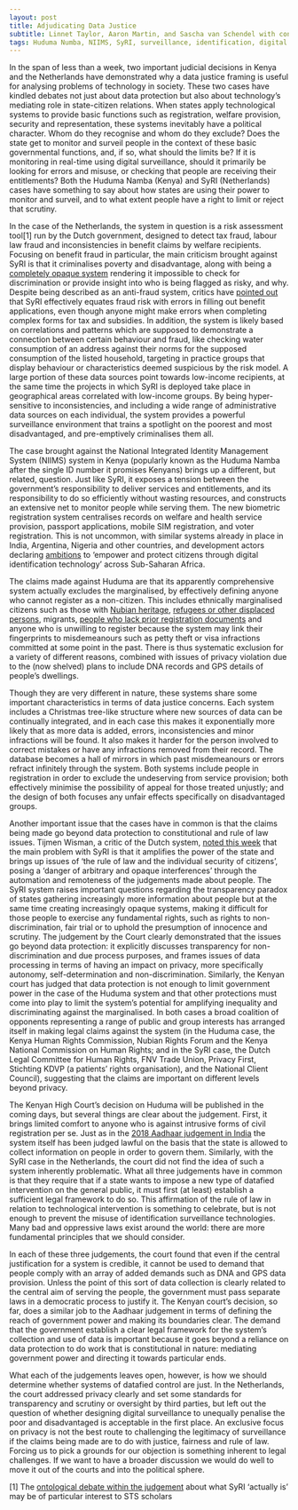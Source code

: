```yaml
---
layout: post
title: Adjudicating Data Justice 
subtitle: Linnet Taylor, Aaron Martin, and Sascha van Schendel with contributions from Aviva de Groot
tags: Huduma Numba, NIIMS, SyRI, surveillance, identification, digital welfare, data justice, data protection
---
```

In the span of less than a week, two important judicial decisions in Kenya and the Netherlands have demonstrated why a data justice framing is useful for analysing problems of technology in society. These two cases have kindled debates not just about data protection but also about technology’s mediating role in state-citizen relations. When states apply technological systems to provide basic functions such as registration, welfare provision, security and representation, these systems inevitably have a political character. Whom do they recognise and whom do they exclude? Does the state get to monitor and surveil people in the context of these basic governmental functions, and, if so, what should the limits be? If it is monitoring in real-time using digital surveillance, should it primarily be looking for errors and misuse, or checking that people are receiving their entitlements? Both the Huduma Namba (Kenya) and SyRI (Netherlands) cases have something to say about how states are using their power to monitor and surveil, and to what extent people have a right to limit or reject that scrutiny.

In the case of the Netherlands, the system in question is a risk assessment tool[1] run by the Dutch government, designed to detect tax fraud, labour law fraud and inconsistencies in benefit claims by welfare recipients. Focusing on benefit fraud in particular, the main criticism brought against SyRI is that it criminalises poverty and disadvantage, along with being a [completely opaque system](https://link.springer.com/chapter/10.1007/978-94-6265-279-8_12) rendering it impossible to check for discrimination or provide insight into who is being flagged as risky, and why. Despite being described as an anti-fraud system, critics have [pointed out](https://www.asser.nl/about-the-institute/asser-today/interview-curtailing-the-surveillance-state-anticipating-the-syri-case-judgment/) that SyRI effectively equates fraud risk with errors in filling out benefit applications, even though anyone might make errors when completing complex forms for tax and subsidies. In addition, the system is likely based on correlations and patterns which are supposed to demonstrate a connection between certain behaviour and fraud, like checking water consumption of an address against their norms for the supposed consumption of the listed household, targeting in practice groups that display behaviour or characteristics deemed suspicious by the risk model. A large portion of these data sources point towards low-income recipients, at the same time the projects in which SyRI is deployed take place in geographical areas correlated with low-income groups. By being hyper-sensitive to inconsistencies, and including a wide range of administrative data sources on each individual, the system provides a powerful surveillance environment that trains a spotlight on the poorest and most disadvantaged, and pre-emptively criminalises them all.

The case brought against the National Integrated Identity Management System (NIIMS) system in Kenya (popularly known as the Huduma Namba after the single ID number it promises Kenyans) brings up a different, but related, question. Just like SyRI, it exposes a tension between the government’s responsibility to deliver services and entitlements, and its responsibility to do so efficiently without wasting resources, and constructs an extensive net to monitor people while serving them. The new biometric registration system centralises records on welfare and health service provision, passport applications, mobile SIM registration, and voter registration. This is not uncommon, with similar systems already in place in India, Argentina, Nigeria and other countries, and development actors declaring [ambitions](https://www.csis.org/events/digital-identity-and-future-africas-digital-economy) to ‘empower and protect citizens through digital identification technology’ across Sub-Saharan Africa.

The claims made against Huduma are that its apparently comprehensive system actually excludes the marginalised, by effectively defining anyone who cannot register as a non-citizen. This includes ethnically marginalised citizens such as those with [Nubian heritage](https://www.the-star.co.ke/counties/nairobi/2019-05-15-why-some-nubians-risk-missing-out-on-huduma-namba/), [refugees or other displaced persons](https://www.the-star.co.ke/counties/rift-valley/2019-04-20-idps-left-out-in-huduma-namba-registration-for-lack-title-deeds/), migrants, [people who lack prior registration documents](https://www.nytimes.com/2020/01/28/world/africa/kenya-biometric-id.html) and anyone who is unwilling to register because the system may link their fingerprints to misdemeanours such as petty theft or visa infractions committed at some point in the past. There is thus systematic exclusion for a variety of different reasons, combined with issues of privacy violation due to the (now shelved) plans to include DNA records and GPS details of  people’s dwellings. 

Though they are very different in nature, these systems share some important characteristics in terms of data justice concerns. Each system includes a Christmas tree-like structure where new sources of data can be continually integrated, and in each case this makes it exponentially more likely that as more data is added, errors, inconsistencies and minor infractions will be found. It also makes it harder for the person involved to correct mistakes or have any infractions removed from their record. The database becomes a hall of mirrors in which past misdemeanours or errors refract infinitely through the system. Both systems include people in registration in order to exclude the undeserving from service provision; both effectively minimise the possibility of appeal for those treated unjustly; and the design of both focuses any unfair effects specifically on disadvantaged groups.

Another important issue that the cases have in common is that the claims being made go beyond data protection to constitutional and rule of law issues. Tijmen Wisman, a critic of the Dutch system, [noted this week](https://www.asser.nl/about-the-institute/asser-today/interview-curtailing-the-surveillance-state-anticipating-the-syri-case-judgment/) that the main problem with SyRI is that it amplifies the power of the state and brings up issues of ‘the rule of law and the individual security of citizens’, posing a ‘danger of arbitrary and opaque interferences’ through the automation and remoteness of the judgements made about people. The SyRI system raises important questions regarding the transparency paradox of states gathering increasingly more information about people but at the same time creating increasingly opaque systems, making it difficult for those people to exercise any fundamental rights, such as rights to non-discrimination, fair trial or to uphold the presumption of innocence and scrutiny. The judgement by the Court clearly demonstrated that the issues go beyond data protection: it explicitly discusses transparency for non-discrimination and due process purposes, and frames issues of data processing in terms of having an impact on privacy, more specifically autonomy, self-determination and non-discrimination. Similarly, the Kenyan court has judged that data protection is not enough to limit government power in the case of the Huduma system and that other protections must come into play to limit the system’s potential for amplifying inequality and discriminating against the marginalised. In both cases a broad coalition of opponents representing a range of public and group interests has arranged itself in making legal claims against the system (in the Huduma case, the Kenya Human Rights Commission, Nubian Rights Forum and the Kenya National Commission on Human Rights; and in the SyRI case, the Dutch Legal Committee for Human Rights, FNV Trade Union, Privacy First, Stichting KDVP (a patients’ rights organisation), and the National Client Council), suggesting that the claims are important on different levels beyond privacy.

The Kenyan High Court’s decision on Huduma will be published in the coming days, but several things are clear about the judgement. First, it brings limited comfort to anyone who is against intrusive forms of civil registration per se. Just as in the [2018 Aadhaar judgement in India](https://globaldatajustice.org/2018-09-26-aadhaar-judgement/) the system itself has been judged lawful on the basis that the state is allowed to collect information on people in order to govern them. Similarly, with the SyRI case in the Netherlands, the court did not find the idea of such a system inherently problematic. What all three judgements have in common is that they require that if a state wants to impose a new type of datafied intervention on the general public, it must first (at least) establish a sufficient legal framework to do so. This affirmation of the rule of law in relation to technological intervention is something to celebrate, but is not enough to prevent the misuse of identification surveillance technologies. Many bad and oppressive laws exist around the world: there are more fundamental principles that we should consider.

In each of these three judgements, the court found that even if the central justification for a system is credible, it cannot be used to demand that people comply with an array of added demands such as DNA and GPS data provision. Unless the point of this sort of data collection is clearly related to the central aim of serving the people, the government must pass separate laws in a democratic process to justify it. The Kenyan court’s decision, so far, does a similar job to the Aadhaar judgement in terms of defining the reach of government power and making its boundaries clear. The demand that the government establish a clear legal framework for the system’s collection and use of data is important because it goes beyond a reliance on data protection to do work that is constitutional in nature: mediating government power and directing it towards particular ends.

What each of the judgements leaves open, however, is how we should determine whether systems of datafied control are just. In the Netherlands, the court addressed privacy clearly and set some standards for transparency and scrutiny or oversight by third parties, but left out the question of whether designing digital surveillance to unequally penalise the poor and disadvantaged is acceptable in the first place. An exclusive focus on privacy is not the best route to challenging the legitimacy of surveillance if the claims being made are to do with justice, fairness and rule of law. Forcing us to pick a grounds for our objection is something inherent to legal challenges. If we want to have a broader discussion we would do well to move it out of the courts and into the political sphere.

[1] The [ontological debate within the judgement](https://twitter.com/SaschaSchendel/status/1225095219919585280) about what SyRI ‘actually is’ may be of particular interest to STS scholars
